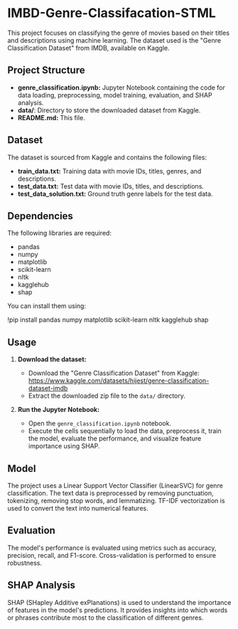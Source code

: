 # IMBD-Genre-Classifacation-STML

This project focuses on classifying the genre of movies based on their titles and descriptions using machine learning. The dataset used is the "Genre Classification Dataset" from IMDB, available on Kaggle.

## Project Structure

- **genre_classification.ipynb:** Jupyter Notebook containing the code for data loading, preprocessing, model training, evaluation, and SHAP analysis.
- **data/**: Directory to store the downloaded dataset from Kaggle.
- **README.md:** This file.

## Dataset

The dataset is sourced from Kaggle and contains the following files:

- **train_data.txt:** Training data with movie IDs, titles, genres, and descriptions.
- **test_data.txt:** Test data with movie IDs, titles, and descriptions.
- **test_data_solution.txt:** Ground truth genre labels for the test data.

## Dependencies

The following libraries are required:

- pandas
- numpy
- matplotlib
- scikit-learn
- nltk
- kagglehub
- shap

You can install them using:

!pip install pandas numpy matplotlib scikit-learn nltk kagglehub shap

## Usage

1. **Download the dataset:**
   - Download the "Genre Classification Dataset" from Kaggle: https://www.kaggle.com/datasets/hijest/genre-classification-dataset-imdb
   - Extract the downloaded zip file to the `data/` directory.

2. **Run the Jupyter Notebook:**
   - Open the `genre_classification.ipynb` notebook.
   - Execute the cells sequentially to load the data, preprocess it, train the model, evaluate the performance, and visualize feature importance using SHAP.

## Model

The project uses a Linear Support Vector Classifier (LinearSVC) for genre classification. The text data is preprocessed by removing punctuation, tokenizing, removing stop words, and lemmatizing. TF-IDF vectorization is used to convert the text into numerical features.

## Evaluation

The model's performance is evaluated using metrics such as accuracy, precision, recall, and F1-score. Cross-validation is performed to ensure robustness.

## SHAP Analysis

SHAP (SHapley Additive exPlanations) is used to understand the importance of features in the model's predictions. It provides insights into which words or phrases contribute most to the classification of different genres.

